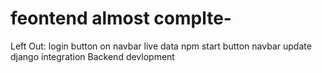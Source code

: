 ﻿# feontend almost complte-
Left Out:
 login button on navbar
live data npm start button
navbar update
 django integration
 Backend devlopment
